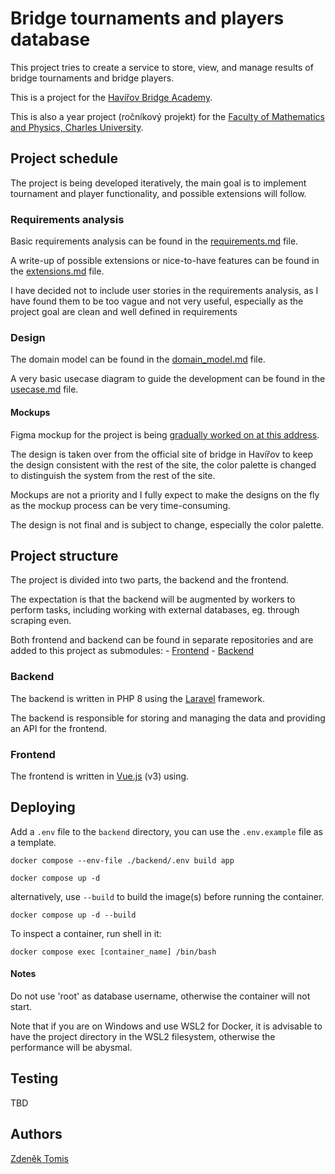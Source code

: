 
# Bridge tournaments and players database

This project tries to create a service to store, view, and manage results of bridge tournaments and bridge players.

This is a project for the [Havířov Bridge Academy](https://www.bridzhavirov.cz/).

This is also a year project (ročníkový projekt) for the [Faculty of Mathematics and Physics, Charles University](https://www.mff.cuni.cz/en).

## Project schedule

The project is being developed iteratively, the main goal is to implement tournament and player functionality, and possible extensions will follow.

### Requirements analysis

Basic requirements analysis can be found in the [requirements.md](analysis/requirements.md) file.

A write-up of possible extensions or nice-to-have features can be found in the [extensions.md](analysis/extensions.md) file.

I have decided not to include user stories in the requirements analysis, as I have found them to be too vague and not very useful, especially as the project goal are clean and well defined in requirements

### Design

The domain model can be found in the [domain_model.md](design/domain_model.md) file.

A very basic usecase diagram to guide the development can be found in the [usecase.md](design/usecase.md) file.

#### Mockups
Figma mockup for the project is being [gradually worked on at this address](https://www.figma.com/file/7viqnEaCt7VbuPwxjV9PUJ/matrikabs?node-id=102%3A644&t=disWhiQWDYSMkD8x-1).

The design is taken over from the official site of bridge in Havířov to keep the design consistent with the rest of the site, the color palette is changed to distinguish the system from the rest of the site.

Mockups are not a priority and I fully expect to make the designs on the fly as the mockup process can be very time-consuming.

The design is not final and is subject to change, especially the color palette.


## Project structure

The project is divided into two parts, the backend and the frontend.

The expectation is that the backend will be augmented by workers to perform tasks, including working with external databases, eg. through scraping even.

Both frontend and backend can be found in separate repositories and are added to this project as submodules:
    - [Frontend](https://github.com/zdenecek/matrikabs-front)
    - [Backend](https://github.com/zdenecek/matrikabs)

### Backend

The backend is written in PHP 8 using the [Laravel](https://laravel.com/) framework.

The backend is responsible for storing and managing the data and providing an API for the frontend.

### Frontend

The frontend is written in [Vue.js](https://vuejs.org/) (v3) using.

## Deploying


Add a `.env` file to the `backend` directory, you can use the `.env.example` file as a template.

```
docker compose --env-file ./backend/.env build app
```

```
docker compose up -d
```

alternatively, use `--build` to build the image(s) before running the container.

```
docker compose up -d --build 
```

To inspect a container, run shell in it:
```
docker compose exec [container_name] /bin/bash

```

#### Notes

Do not use 'root' as database username, otherwise the container will not start.

Note that if you are on Windows and use WSL2 for Docker, it is advisable to have the project directory in the WSL2 filesystem, otherwise the performance will be abysmal.

## Testing

TBD

## Authors 
[Zdeněk Tomis](zdenektomis.eu)